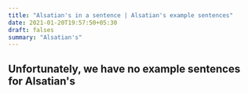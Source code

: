 ```yaml
---
title: "Alsatian's in a sentence | Alsatian's example sentences"
date: 2021-01-20T19:57:50+05:30
draft: falses
summary: "Alsatian's"
---
```

## Unfortunately, we have no example sentences for Alsatian's                 

